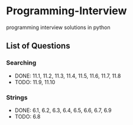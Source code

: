 # Programming-Interview
programming interview solutions in python


## List of Questions

### Searching
- DONE: 11.1, 11.2, 11.3, 11.4, 11.5, 11.6, 11.7, 11.8
- TODO: 11.9, 11.10

### Strings
- DONE: 6.1, 6.2, 6.3, 6.4, 6.5, 6.6, 6.7, 6.9
- TODO: 6.8
